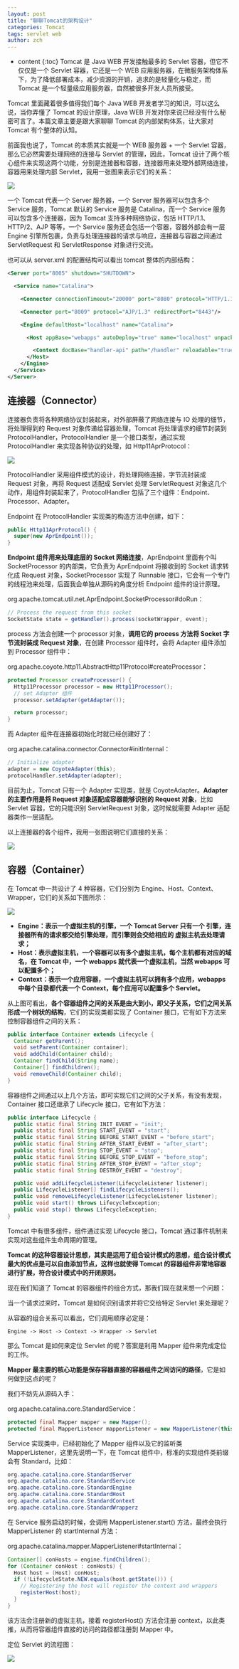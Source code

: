 ```yaml
---
layout: post
title: "聊聊Tomcat的架构设计"
categories: Tomcat
tags: servlet web
author: zch
---
```


* content
{:toc}
Tomcat 是 Java WEB 开发接触最多的 Servlet 容器，但它不仅仅是一个 Servlet 容器，它还是一个 WEB 应用服务器，在微服务架构体系下，为了降低部署成本，减少资源的开销，追求的是轻量化与稳定，而 Tomcat 是一个轻量级应用服务器，自然被很多开发人员所接受。

Tomcat 里面藏着很多值得我们每个 Java WEB 开发者学习的知识，可以这么说，当你弄懂了 Tomcat 的设计原理，Java WEB 开发对你来说已经没有什么秘密可言了。本篇文章主要是跟大家聊聊 Tomcat 的内部架构体系，让大家对 Tomcat 有个整体的认知。









前面我也说了，Tomcat 的本质其实就是一个 WEB 服务器 + 一个 Servlet 容器，那么它必然需要处理网络的连接与 Servlet 的管理，因此，Tomcat 设计了两个核心组件来实现这两个功能，分别是连接器和容器，连接器用来处理外部网络连接，容器用来处理内部 Servlet，我用一张图来表示它们的关系：

![](https://raw.githubusercontent.com/objcoding/objcoding.github.io/master/images/tomcat_3.png)

一个 Tomcat 代表一个 Server 服务器，一个 Server 服务器可以包含多个 Service 服务，Tomcat 默认的 Service 服务是 Catalina，而一个 Service 服务可以包含多个连接器，因为 Tomcat 支持多种网络协议，包括 HTTP/1.1、HTTP/2、AJP 等等，一个 Service 服务还会包括一个容器，容器外部会有一层 Engine 引擎所包裹，负责与处理连接器的请求与响应，连接器与容器之间通过 ServletRequest 和 ServletResponse 对象进行交流。

也可以从 server.xml 的配置结构可以看出 tomcat 整体的内部结构：

```xml
<Server port="8005" shutdown="SHUTDOWN">

  <Service name="Catalina">

    <Connector connectionTimeout="20000" port="8080" protocol="HTTP/1.1" redirectPort="8443" URIEncoding="UTF-8"/>

    <Connector port="8009" protocol="AJP/1.3" redirectPort="8443"/>

    <Engine defaultHost="localhost" name="Catalina">

      <Host appBase="webapps" autoDeploy="true" name="localhost" unpackWARs="true">

        <Context docBase="handler-api" path="/handler" reloadable="true" source="org.eclipse.jst.jee.server:handler-api"/>
      </Host>
    </Engine>
  </Service>
</Server>
```





## 连接器（Connector）

连接器负责将各种网络协议封装起来，对外部屏蔽了网络连接与 IO 处理的细节，将处理得到的 Request 对象传递给容器处理，Tomcat 将处理请求的细节封装到 ProtocolHandler，ProtocolHandler 是一个接口类型，通过实现 ProtocolHandler 来实现各种协议的处理，如 Http11AprProtocol：

![](https://raw.githubusercontent.com/objcoding/objcoding.github.io/master/images/tomcat_7.png)

ProtocolHandler 采用组件模式的设计，将处理网络连接，字节流封装成 Request 对象，再将 Request 适配成  Servlet 处理 ServletRequest 对象这几个动作，用组件封装起来了，ProtocolHandler 包括了三个组件：Endpoint、Processor、Adapter。

Endpoint 在 ProtocolHandler 实现类的构造方法中创建，如下：

```java
public Http11AprProtocol() {
  super(new AprEndpoint());
}
```

**Endpoint 组件用来处理底层的 Socket 网络连接**，AprEndpoint 里面有个叫 SocketProcessor 的内部类，它负责为 AprEndpoint 将接收到的 Socket 请求转化成 Request 对象，SocketProcessor 实现了 Runnable 接口，它会有一个专门的线程池来处理，后面我会单独从源码的角度分析 Endpoint 组件的设计原理。

org.apache.tomcat.util.net.AprEndpoint.SocketProcessor#doRun：

```java
// Process the request from this socket
SocketState state = getHandler().process(socketWrapper, event);
```

process 方法会创建一个 processor 对象，**调用它的 process 方法将 Socket 字节流封装成 Request 对象**，在创建 Processor 组件时，会将 Adapter 组件添加到 Processor 组件中：

org.apache.coyote.http11.AbstractHttp11Protocol#createProcessor：

```java
protected Processor createProcessor() {
  Http11Processor processor = new Http11Processor();
  // set Adapter 组件
  processor.setAdapter(getAdapter());

  return processor;
}
```

而 Adapter 组件在连接器初始化时就已经创建好了：

org.apache.catalina.connector.Connector#initInternal：

```java
// Initialize adapter
adapter = new CoyoteAdapter(this);
protocolHandler.setAdapter(adapter);
```

目前为止，Tomcat 只有一个 Adapter 实现类，就是 CoyoteAdapter。**Adapter 的主要作用是将 Request 对象适配成容器能够识别的 Request 对象**，比如 Servlet 容器，它的只能识别 ServletRequest 对象，这时候就需要 Adapter 适配器类作一层适配。

以上连接器的各个组件，我用一张图说明它们直接的关系：

![](https://raw.githubusercontent.com/objcoding/objcoding.github.io/master/images/tomcat_4.png)



## 容器（Container）

在 Tomcat 中一共设计了 4 种容器，它们分别为 Engine、Host、Context、Wrapper，它们的关系如下图所示：

![](https://raw.githubusercontent.com/objcoding/objcoding.github.io/master/images/tomcat_5.png)

- **Engine：表示一个虚拟主机的引擎，一个 Tomcat Server 只有一个 引擎，连接器所有的请求都交给引擎处理，而引擎则会交给相应的 虚拟主机去处理请求；**
- **Host：表示虚拟主机，一个容器可以有多个虚拟主机，每个主机都有对应的域名，在 Tomcat 中，一个 webapps 就代表一个虚拟主机，当然 webapps 可以配置多个；**
- **Context：表示一个应用容器，一个虚拟主机可以拥有多个应用，webapps 中每个目录都代表一个 Context，每个应用可以配置多个 Servlet。**


从上图可看出，**各个容器组件之间的关系是由大到小，即父子关系，它们之间关系形成一个树状的结构**，它们的实现类都实现了 Container 接口，它有如下方法来控制容器组件之间的关系：

```java
public interface Container extends Lifecycle {
  Container getParent();
  void setParent(Container container);
  void addChild(Container child);
  Container findChild(String name);
  Container[] findChildren();
  void removeChild(Container child);
}
```

容器组件之间通过以上几个方法，即可实现它们之间的父子关系，有没有发现，Container 接口还继承了 Lifecycle 接口，它有如下方法：

```java
public interface Lifecycle {   
  public static final String INIT_EVENT = "init";  
  public static final String START_EVENT = "start";   
  public static final String BEFORE_START_EVENT = "before_start";   
  public static final String AFTER_START_EVENT = "after_start";   
  public static final String STOP_EVENT = "stop";   
  public static final String BEFORE_STOP_EVENT = "before_stop";   
  public static final String AFTER_STOP_EVENT = "after_stop";   
  public static final String DESTROY_EVENT = "destroy";  

  public void addLifecycleListener(LifecycleListener listener);   
  public LifecycleListener[] findLifecycleListeners();   
  public void removeLifecycleListener(LifecycleListener listener);   
  public void start() throws LifecycleException;   
  public void stop() throws LifecycleException;   
}  
```

Tomcat 中有很多组件，组件通过实现 Lifecycle 接口，Tomcat 通过事件机制来实现对这些组件生命周期的管理。

**Tomcat 的这种容器设计思想，其实是运用了组合设计模式的思想，组合设计模式最大的优点是可以自由添加节点，这样也就使得 Tomcat 的容器组件非常地容器进行扩展，符合设计模式中的开闭原则。** 

现在我们知道了 Tomcat 的容器组件的组合方式，那我们现在就来想一个问题：

当一个请求过来时，Tomcat 是如何识别请求并将它交给特定 Servlet 来处理呢？

从容器的组合关系可以看出，它们调用顺序必定是：

```
Engine -> Host -> Context -> Wrapper -> Servlet
```

那么 Tomcat 是如何来定位 Servlet 的呢？答案是利用 Mapper 组件来完成定位的工作。

**Mapper 最主要的核心功能是保存容器直接的容器组件之间访问的路径**，它是如何做到这点的呢？

我们不妨先从源码入手：

org.apache.catalina.core.StandardService：

```java
protected final Mapper mapper = new Mapper();
protected final MapperListener mapperListener = new MapperListener(this);
```

Service 实现类中，已经初始化了 Mapper 组件以及它的监听类 MapperListener，这里先说明一下，在 Tomcat 组件中，标准的实现组件类前缀会有 Standard，比如：

```java
org.apache.catalina.core.StandardServer
org.apache.catalina.core.StandardService
org.apache.catalina.core.StandardEngine
org.apache.catalina.core.StandardHost
org.apache.catalina.core.StandardContext
org.apache.catalina.core.StandardWrapperz
```

在 Service 服务启动的时候，会调用 MapperListener.start() 方法，最终会执行 MapperListener 的 startInternal 方法：

org.apache.catalina.mapper.MapperListener#startInternal：

```java
Container[] conHosts = engine.findChildren();
for (Container conHost : conHosts) {
  Host host = (Host) conHost;
  if (!LifecycleState.NEW.equals(host.getState())) {
    // Registering the host will register the context and wrappers
    registerHost(host);
  }
}
```

该方法会注册新的虚拟主机，接着 registerHost() 方法会注册 context，以此类推，从而将容器组件直接的访问的路径都注册到 Mapper 中。

定位 Servlet 的流程图：

![](https://raw.githubusercontent.com/objcoding/objcoding.github.io/master/images/tomcat_6.png)





